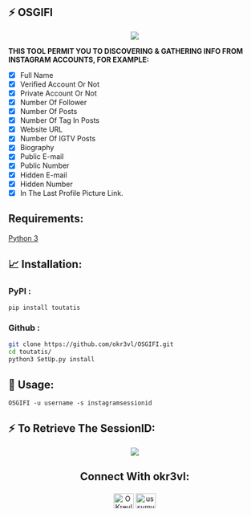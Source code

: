 ## :zap: OSGIFI

<p align="center"><img src="https://i.im.ge/2021/09/05/QSBTtf.png"/></p>

**THIS TOOL PERMIT YOU TO DISCOVERING & GATHERING INFO FROM INSTAGRAM ACCOUNTS, FOR EXAMPLE:**

- [x] Full Name              
- [x] Verified Account Or Not
- [x] Private Account Or Not
- [x] Number Of Follower
- [x] Number Of Posts
- [x] Number Of Tag In Posts
- [x] Website URL
- [x] Number Of IGTV Posts
- [x] Biography
- [x] Public E-mail
- [x] Public Number
- [x] Hidden E-mail
- [x] Hidden Number
- [x] In The Last Profile Picture Link.

## Requirements:
[Python 3](https://www.python.org/downloads/release/python-397/)

## 📈 Installation:
### **PyPI :**

```pip install toutatis```

### **Github :**

```bash
git clone https://github.com/okr3vl/OSGIFI.git
cd toutatis/
python3 SetUp.py install
```

## :tada: Usage:

```
OSGIFI -u username -s instagramsessionid
```

## :zap: To Retrieve The SessionID:
<p align="center"><img src="https://i.im.ge/2021/09/05/QSBozm.png"/></p>

## <p align="center"> Connect With okr3vl: </p>

<p align="center">
<a href="https://twitter.com/okr3vl" target="blank"><img align="center" src="https://cdn.jsdelivr.net/npm/simple-icons@3.0.1/icons/twitter.svg" alt="OKrevl" height="30" width="40" /></a>
<a href="https://instagram.com/ussvmv_krevl" target="blank"><img align="center" src="https://cdn.jsdelivr.net/npm/simple-icons@3.0.1/icons/instagram.svg" alt="ussvmv_krevl" height="30" width="40" /></a>
</p>
